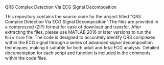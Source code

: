 QRS Complex Detection Via ECG Signal Decomposition

This repository contains the source code for the project titled "QRS Complex Detection Via ECG Signal Decomposition".The files are provided in a compressed (ZIP) format for ease of download and transfer. After extracting the files, please use MATLAB 2016 or later versions to run the `Main Code` file. The code is designed to accurately identify QRS complexes within the ECG signal through a series of advanced signal decomposition techniques, making it suitable for both adult and fetal ECG analysis. Detailed documentation for each script and function is included in the comments within the code files.
